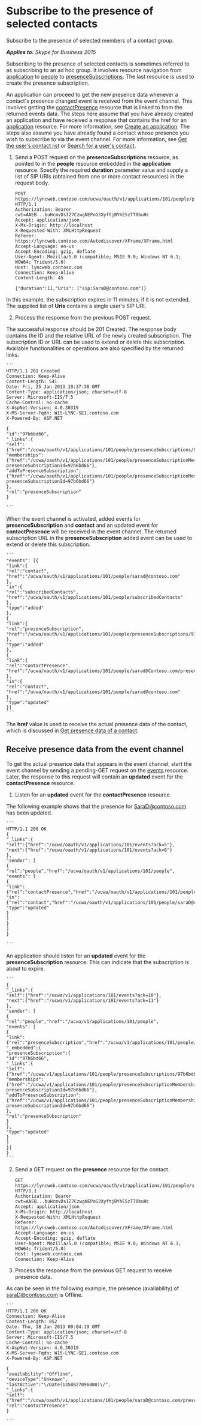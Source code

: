 
# Subscribe to the presence of selected contacts
Subscribe to the presence of selected members of a contact group.


 _**Applies to:** Skype for Business 2015_

Subscribing to the presence of selected contacts is sometimes referred to as subscribing to an ad hoc group. It involves resource navigation from [application](application_ref.md) to [people](people_ref.md) to [presenceSubscriptions](presenceSubscriptions_ref.md). The last resource is used to create the presence subscription.

An application can proceed to get the new presence data whenever a contact's presence changed event is received from the event channel. This involves getting the [contactPresence](contactPresence_ref.md) resource that is linked to from the returned events data.
The steps here assume that you have already created an application and have received a response that contains the href for an [application](application_ref.md) resource. For more information, see [Create an application](CreateAnApplication.md). The steps also assume you have already found a contact whose presence you wish to subscribe to via the event channel. For more information, see [Get the user's contact list](GetUsersContactList.md) or [Search for a user's contact](SearchForUsersContact.md).

1. Send a POST request on the **presenceSubscriptions** resource, as pointed to in the **people** resource embedded in the **application** resource. Specify the required **duration** parameter value and supply a list of SIP URIs (obtained from one or more contact resources) in the request body.
 
    ```
    POST https://lyncweb.contoso.com/ucwa/oauth/v1/applications/101/people/presenceSubscriptions HTTP/1.1
    Authorization: Bearer cwt=AAEB...buHcmvDs1Z7CzwgNEPoG3XyftjBYhE5zTT0buHc
    Accept: application/json
    X-Ms-Origin: http://localhost
    X-Requested-With: XMLHttpRequest
    Referer: https://lyncweb.contoso.com/Autodiscover/XFrame/XFrame.html
    Accept-Language: en-us
    Accept-Encoding: gzip, deflate
    User-Agent: Mozilla/5.0 (compatible; MSIE 9.0; Windows NT 6.1; WOW64; Trident/5.0)
    Host: lyncweb.contoso.com
    Connection: Keep-Alive
    Content-Length: 45

    {"duration":11,"Uris": ["sip:SaraD@contoso.com"]}

    ```
In this example, the subscription expires in 11 minutes, if it is not extended. The supplied list of **Uris** contains a single user's SIP URI.
 
2. Process the response from the previous POST request.
 
 The successful response should be 201 Created. The response body contains the ID and the relative URL of the newly created subscription. The subscription ID or URL can be used to extend or delete this subscription. Available functionalities or operations are also specified by the returned links. 
 
    ```
    HTTP/1.1 201 Created
    Connection: Keep-Alive
    Content-Length: 541
    Date: Fri, 25 Jan 2013 19:37:38 GMT
    Content-Type: application/json; charset=utf-8
    Server: Microsoft-IIS/7.5
    Cache-Control: no-cache
    X-AspNet-Version: 4.0.30319
    X-MS-Server-Fqdn: W15-LYNC-SE1.contoso.com
    X-Powered-By: ASP.NET

    {
    "id":"97b6bd66",
    "_links":{
    "self":{"href":"/ucwa/oauth/v1/applications/101/people/presenceSubscriptions/97b6bd66"},
    "memberships":{"href":"/ucwa/oauth/v1/applications/101/people/presenceSubscriptionMemberships?presenceSubscriptionId=97b6bd66"},
    "addToPresenceSubscription":{"href":"/ucwa/oauth/v1/applications/101/people/presenceSubscriptionMemberships?presenceSubscriptionId=97b6bd66"}
    },
    "rel":"presenceSubscription"
    }

    ```
When the event channel is activated, added events for **presenceSubscription** and **contact** and an updated event for **contactPresence** will be received in the event channel. The returned subscription URL in the **presenceSubscription** added event can be used to extend or delete this subscription.
 
    ```
    "events": [{
    "link":{
    "rel":"contact",
    "href":"/ucwa/oauth/v1/applications/101/people/sarad@contoso.com"
    },
    "in":{
    "rel":"subscribedContacts",
    "href":"/ucwa/oauth/v1/applications/101/people/subscribedContacts"
    },
    "type":"added"
    },
    {
    "link":{
    "rel":"presenceSubscription",
    "href":"/ucwa/oauth/v1/applications/101/people/presenceSubscriptions/97b6bd66"
    },
    "type":"added"
    },
    {
    "link":{
    "rel":"contactPresence",
    "href":"/ucwa/oauth/v1/applications/101/people/sarad@Contoso.com/presence"
    },
    "in":{
    "rel":"contact",
    "href":"/ucwa/oauth/v1/applications/101/people/sarad@contoso.com"
    },
    "type":"updated"
    }]
    ```
The **href** value is used to receive the actual presence data of the contact, which is discussed in [Get presence data of a contact](GetPresenceDataOfAContact.md).
 

## Receive presence data from the event channel

To get the actual presence data that appears in the event channel, start the event channel by sending a pending-GET request on the [events](events_ref.md) resource. Later, the response to this request will contain an **updated** event for the **contactPresence** resource.


1. Listen for an **updated** event for the **contactPresence** resource.
 
 The following example shows that the presence for SaraD@contoso.com has been updated. 
 
    ```
    HTTP/1.1 200 OK
    {
    "_links":{
    "self":{"href":"/ucwa/oauth/v1/applications/101/events?ack=5"},
    "next":{"href":"/ucwa/oauth/v1/applications/101/events?ack=6"}
    },
    "sender": [
    {
    "rel":"people","href":"/ucwa/oauth/v1/applications/101/people",
    "events": [
    { 
    "link":{"rel":"contactPresence","href":"/ucwa/oauth/v1/applications/101/people/saraD@contoso.com/presence"},
    "in":{"rel":"contact","href":"/ucwa/oauth/v1/applications/101/people/saraD@contoso.com"},
    "type":"updated"
    }
    ]
    }
    ]
    }

    ```
An application should listen for an **updated** event for the **presenceSubscription** resource. This can indicate that the subscription is about to expire.
 
    ```
    {
    "_links":{
    "self":{"href":"/ucwa/v1/applications/101/events?ack=10"},
    "next":{"href":"/ucwa/v1/applications/101/events?ack=11"}
    },
    "sender": [
    {
    "rel":"people","href":"/ucwa/v1/applications/101/people",
    "events": [
    {
    "link":{"rel":"presenceSubscription","href":"/ucwa/v1/applications/101/people/presenceSubscriptions/97b6bd66"},
    "_embedded":{
    "presenceSubscription":{
    "id":"97b6bd66",
    "_links":{
    "self":{"href":"/ucwa/v1/applications/101/people/presenceSubscriptions/97b6bd66"},
    "memberships":{"href":"/ucwa/v1/applications/101/people/presenceSubscriptionMemberships?presenceSubscriptionId=97b6bd66"},
    "addToPresenceSubscription":{"href":"/ucwa/v1/applications/101/people/presenceSubscriptionMemberships?presenceSubscriptionId=97b6bd66"}
    },
    "rel":"presenceSubscription"
    }
    },
    "type":"updated"
    }
    ]
    }]
    }
    ```

2. Send a GET request on the **presence** resource for the contact.
 
    ```
    GET https://lyncweb.contoso.com/ucwa/oauth/v1/applications/101/people/sarad@contoso.com/presence HTTP/1.1
    Authorization: Bearer cwt=AAEB...buHcmvDs1Z7CzwgNEPoG3XyftjBYhE5zTT0buHc
    Accept: application/json
    X-Ms-Origin: http://localhost
    X-Requested-With: XMLHttpRequest
    Referer: https://lyncweb.contoso.com/Autodiscover/XFrame/XFrame.html
    Accept-Language: en-us
    Accept-Encoding: gzip, deflate
    User-Agent: Mozilla/5.0 (compatible; MSIE 9.0; Windows NT 6.1; WOW64; Trident/5.0)
    Host: lyncweb.contoso.com
    Connection: Keep-Alive

    ```

3. Process the response from the previous GET request to receive presence data.
 
 As can be seen in the following example, the presence (availability) of saraD@contoso.com is Offline.
 
    ```
    HTTP/1.1 200 OK
    Connection: Keep-Alive
    Content-Length: 852
    Date: Thu, 18 Jan 2013 00:04:19 GMT
    Content-Type: application/json; charset=utf-8
    Server: Microsoft-IIS/7.5
    Cache-Control: no-cache
    X-AspNet-Version: 4.0.30319
    X-MS-Server-Fqdn: W15-LYNC-SE1.contoso.com
    X-Powered-By: ASP.NET

    {
    "availability":"Offline",
    "deviceType":"Unknown",
    "lastActive":"\/Date(1358827096000)\/",
    "_links":{
    "self":{"href":"/ucwa/oauth/v1/applications/101/people/saraD@contoso.com/presence"}},
    "rel":"contactPresence"
    }

    ```

